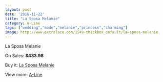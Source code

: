 ```yaml
---
layout: post
date: '2016-11-22'
title: "La Sposa Melanie"
category: A-Line
tags: ["wedding","made","melanie","princess","charming"]
image: http://www.extralace.com/1549-thickbox_default/la-sposa-melanie.jpg
---
```

La Sposa Melanie

On Sales: **$433.98**
<a href="https://www.extralace.com/a-line/732-la-sposa-melanie.html"><amp-img layout="responsive" width="600" height="600" src="//www.extralace.com/1549-thickbox_default/la-sposa-melanie.jpg" alt="La Sposa Melanie 0" /></a>
<a href="https://www.extralace.com/a-line/732-la-sposa-melanie.html"><amp-img layout="responsive" width="600" height="600" src="//www.extralace.com/1550-thickbox_default/la-sposa-melanie.jpg" alt="La Sposa Melanie 1" /></a>

Buy it: [La Sposa Melanie](https://www.extralace.com/a-line/732-la-sposa-melanie.html "La Sposa Melanie")

View more: [A-Line](https://www.extralace.com/2-a-line "A-Line")